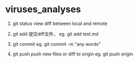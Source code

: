 # viruses_analyses


1. git status
view diff between local and remote 

2. git add 
提交diff文件，
eg. git add test.md

3. git commit 
eg. git commit -m "any words"

4. git push
push new files or diff to origin
eg. git push origin 

